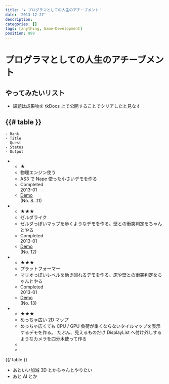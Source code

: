 ```yaml
---
title: '★ プログラマとしての人生のアチーブメント'
date: '2013-12-27'
description:
categories: []
tags: [anything, Game-Development]
position: 999
---
```


# プログラマとしての人生のアチーブメント

## やってみたいリスト

- 課題は成果物を tkDocs 上で公開することでクリアしたと見なす

{{# table }}
  -
    - Rank
    - Title
    - Quest
    - Status
    - Output
  -
    - ★
    - 物理エンジン使う
    - AS3 で Nape 使った小さいデモを作る
    - Completed <br/> 2013-01
    - <a href="/krew-framework/laboratory/">Demo</a><br/>(No. 8...11)
  -
    - ★★★
    - ゼルダライク
    - ゼルダっぽいマップを歩くようなデモを作る。壁との衝突判定をちゃんとやる
    - Completed <br/> 2013-01
    - <a href="/krew-framework/laboratory/">Demo</a><br/>(No. 12)
  -
    - ★★★
    - プラットフォーマー
    - マリオっぽいレベルを動き回れるデモを作る。床や壁との衝突判定をちゃんとやる
    - Completed <br/> 2013-01
    - <a href="/krew-framework/laboratory/">Demo</a><br/>(No. 13)
  -
    - ★★★
    - めっちゃ広い 2D マップ
    - めっちゃ広くても CPU / GPU 負荷が重くならないタイルマップを表示するデモを作る。
      たぶん、見えるものだけ DisplayList へ付け外しするようなカメラを四分木使って作る
    -
    -
{{/ table }}

- あといい加減 3D とかちゃんとやりたい
- あと AI とか

<br/><br/><br/><br/>

